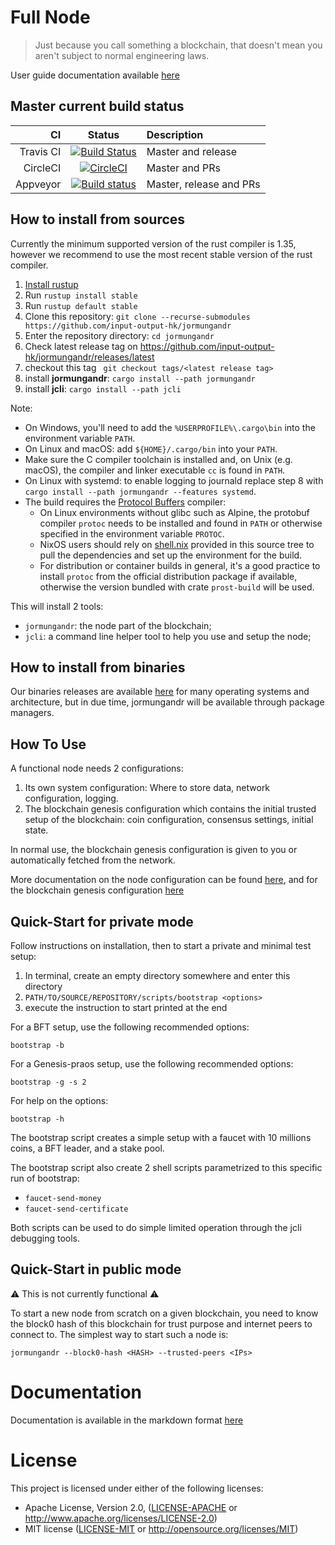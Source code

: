 # Full Node

> Just because you call something a blockchain, that doesn't mean you aren't subject to normal engineering laws.

User guide documentation available [here](https://input-output-hk.github.io/jormungandr)

## Master current build status

| CI | Status | Description |
|---:|:------:|:------------|
| Travis CI | [![Build Status](https://travis-ci.org/input-output-hk/jormungandr.svg?branch=master)](https://travis-ci.org/input-output-hk/jormungandr) | Master and release |
| CircleCI | [![CircleCI](https://circleci.com/gh/input-output-hk/jormungandr/tree/master.svg?style=svg)](https://circleci.com/gh/input-output-hk/jormungandr/tree/master) | Master and PRs |
| Appveyor | [![Build status](https://ci.appveyor.com/api/projects/status/1y5583gqc4xn8x3j/branch/master?svg=true)](https://ci.appveyor.com/project/NicolasDP/jormungandr/branch/master) | Master, release and PRs |

## How to install from sources

Currently the minimum supported version of the rust compiler is 1.35, however
we recommend to use the most recent stable version of the rust compiler.

1. [Install rustup](https://www.rust-lang.org/tools/install)
2. Run `rustup install stable`
3. Run `rustup default stable`
4. Clone this repository: `git clone --recurse-submodules https://github.com/input-output-hk/jormungandr`
5. Enter the repository directory: `cd jormungandr`
6. Check latest release tag on https://github.com/input-output-hk/jormungandr/releases/latest
7. checkout this tag ` git checkout tags/<latest release tag>`
8. install **jormungandr**: `cargo install --path jormungandr`
9. install **jcli**: `cargo install --path jcli`

Note:

* On Windows, you'll need to add the `%USERPROFILE%\.cargo\bin` into the
  environment variable `PATH`.
* On Linux and macOS: add `${HOME}/.cargo/bin` into your `PATH`.
* Make sure the C compiler toolchain is installed and, on Unix (e.g. macOS),
  the compiler and linker executable `cc` is found in `PATH`.
* On Linux with systemd: to enable logging to journald replace step 8
  with `cargo install --path jormungandr --features systemd`.
* The build requires the [Protocol Buffers][protobuf] compiler:
  - On Linux environments without glibc such as Alpine, the protobuf compiler
    `protoc` needs to be installed and found in `PATH` or otherwise
    specified in the environment variable `PROTOC`.
  - NixOS users should rely on [shell.nix](shell.nix) provided in this source
    tree to pull the dependencies and set up the environment for the build.
  - For distribution or container builds in general, it's a good practice to
    install `protoc` from the official distribution package if available,
    otherwise the version bundled with crate `prost-build` will be used.

[protobuf]: https://developers.google.com/protocol-buffers/

This will install 2 tools:

* `jormungandr`: the node part of the blockchain;
* `jcli`: a command line helper tool to help you use and setup the node;

## How to install from binaries

Our binaries releases are available [here](https://github.com/input-output-hk/jormungandr/releases)
for many operating systems and architecture, but in due time, jormungandr will
be available through package managers.

## How To Use

A functional node needs 2 configurations:

1. Its own system configuration: Where to store data, network configuration, logging.
2. The blockchain genesis configuration which contains the initial trusted setup of the blockchain:
   coin configuration, consensus settings, initial state.

In normal use, the blockchain genesis configuration is given to you or
automatically fetched from the network.

More documentation on the node configuration can be found [here](https://input-output-hk.github.io/jormungandr/configuration/introduction.html),
and for the blockchain genesis configuration [here](https://input-output-hk.github.io/jormungandr/advanced/introduction.html)

## Quick-Start for private mode

Follow instructions on installation, then to start a private and minimal
test setup:

1. In terminal, create an empty directory somewhere and enter this directory
2. `PATH/TO/SOURCE/REPOSITORY/scripts/bootstrap <options>`
3. execute the instruction to start printed at the end

For a BFT setup, use the following recommended options:

    bootstrap -b

For a Genesis-praos setup, use the following recommended options:

    bootstrap -g -s 2

For help on the options:

    bootstrap -h

The bootstrap script creates a simple setup with a faucet with 10 millions
coins, a BFT leader, and a stake pool.

The bootstrap script also create 2 shell scripts parametrized to this specific
run of bootstrap:

* `faucet-send-money`
* `faucet-send-certificate`

Both scripts can be used to do simple limited operation through the jcli debugging tools.

## Quick-Start in public mode

:warning: This is not currently functional :warning:

To start a new node from scratch on a given blockchain, you need to know the
block0 hash of this blockchain for trust purpose and internet peers to connect
to. The simplest way to start such a node is:

    jormungandr --block0-hash <HASH> --trusted-peers <IPs>

# Documentation

Documentation is available in the markdown format [here](doc/SUMMARY.md)

# License

This project is licensed under either of the following licenses:

 * Apache License, Version 2.0, ([LICENSE-APACHE](LICENSE-APACHE) or
   http://www.apache.org/licenses/LICENSE-2.0)
 * MIT license ([LICENSE-MIT](LICENSE-MIT) or
   http://opensource.org/licenses/MIT)
